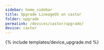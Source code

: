 ```yaml
---
sidebar: home_sidebar
title: Upgrade LineageOS on castor
folder: upgrade
permalink: /devices/castor/upgrade/
device: castor
---
```

{% include templates/device_upgrade.md %}
